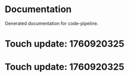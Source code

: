 # Documentation

Generated documentation for code-pipeline.

# Touch update: 1760920325

# Touch update: 1760920325
